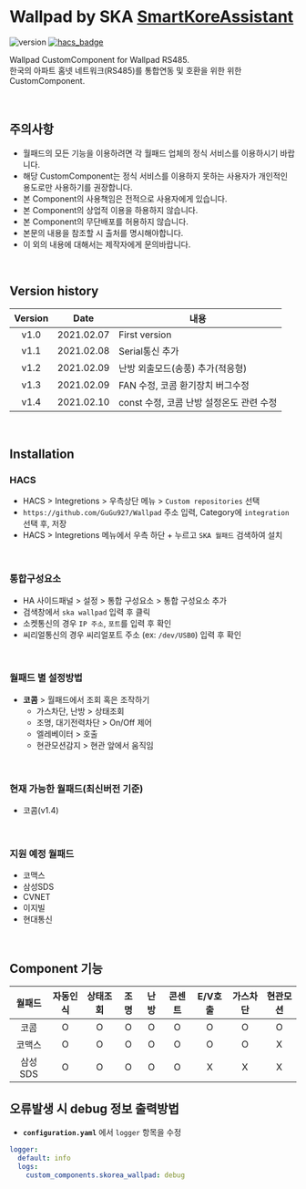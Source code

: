 # Wallpad by SKA [SmartKoreAssistant][skorea_link]

![version](https://img.shields.io/badge/version-1.1-blue)
[![hacs_badge](https://img.shields.io/badge/HACS-Custom-orange.svg)](https://github.com/custom-components/hacs)

Wallpad CustomComponent for Wallpad RS485.<br>
한국의 아파트 홈넷 네트워크(RS485)를 통합연동 및 호환을 위한 위한 CustomComponent.

<br>

## 주의사항

- 월패드의 모든 기능을 이용하려면 각 월패드 업체의 정식 서비스를 이용하시기 바랍니다.
- 해당 CustomComponent는 정식 서비스를 이용하지 못하는 사용자가 개인적인 용도로만 사용하기를 권장합니다.
- 본 Component의 사용책임은 전적으로 사용자에게 있습니다.
- 본 Component의 상업적 이용을 하용하지 않습니다.
- 본 Component의 무단배포를 허용하지 않습니다.
- 본문의 내용을 참조할 시 출처를 명시해야합니다.
- 이 외의 내용에 대해서는 제작자에게 문의바랍니다.

<br>

## Version history

| Version |    Date    | 내용                                     |
| :-----: | :--------: | ---------------------------------------- |
|  v1.0   | 2021.02.07 | First version                            |
|  v1.1   | 2021.02.08 | Serial통신 추가                          |
|  v1.2   | 2021.02.09 | 난방 외출모드(송풍) 추가(적응형)         |
|  v1.3   | 2021.02.09 | FAN 수정, 코콤 환기장치 버그수정         |
|  v1.4   | 2021.02.10 | const 수정, 코콤 난방 설정온도 관련 수정 |

<br>

## Installation

### HACS

- HACS > Integretions > 우측상단 메뉴 > `Custom repositories` 선택
- `https://github.com/GuGu927/Wallpad` 주소 입력, Category에 `integration` 선택 후, 저장
- HACS > Integretions 메뉴에서 우측 하단 + 누르고 `SKA 월패드` 검색하여 설치

<br>

### 통합구성요소

- HA 사이드패널 > 설정 > 통합 구성요소 > 통합 구성요소 추가
- 검색창에서 `ska wallpad` 입력 후 클릭
- 소켓통신의 경우 `IP 주소`, `포트`를 입력 후 확인
- 씨리얼통신의 경우 씨리얼포트 주소 (ex: `/dev/USB0`) 입력 후 확인

<br>

### 월패드 별 설정방법

- **코콤** > 월패드에서 조회 혹은 조작하기
  - 가스차단, 난방 > 상태조회
  - 조명, 대기전력차단 > On/Off 제어
  - 엘레베이터 > 호출
  - 현관모션감지 > 현관 앞에서 움직임

<br>

### 현재 가능한 월패드(최신버전 기준)

- 코콤(v1.4)

<br>

### 지원 예정 월패드

- 코맥스
- 삼성SDS
- CVNET
- 이지빌
- 현대통신

<br>

## Component 기능

| 월패드  | 자동인식 | 상태조회 | 조명 | 난방 | 콘센트 | E/V호출 | 가스차단 | 현관모션 |
| :-----: | :------: | :------: | :--: | :--: | :----: | :-----: | :------: | :------: |
|  코콤   |    O     |    O     |  O   |  O   |   O    |    O    |    O     |    O     |
| 코맥스  |    O     |    O     |  O   |  O   |   O    |    O    |    O     |    X     |
| 삼성SDS |    O     |    O     |  O   |  O   |   O    |    X    |    X     |    X     |

## 오류발생 시 debug 정보 출력방법

- **`configuration.yaml`** 에서 `logger` 항목을 수정<br>

```yaml
logger:
  default: info
  logs:
    custom_components.skorea_wallpad: debug
```

[skorea_link]: https://cafe.naver.com/koreassistant
